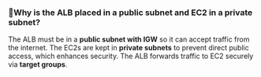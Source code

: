 ### 🔹Why is the ALB placed in a public subnet and EC2 in a private subnet?

The ALB must be in a **public subnet with IGW** so it can accept traffic from the internet. The EC2s are kept in **private subnets** to prevent direct public access, which enhances security. The ALB forwards traffic to EC2 securely via **target groups**.
